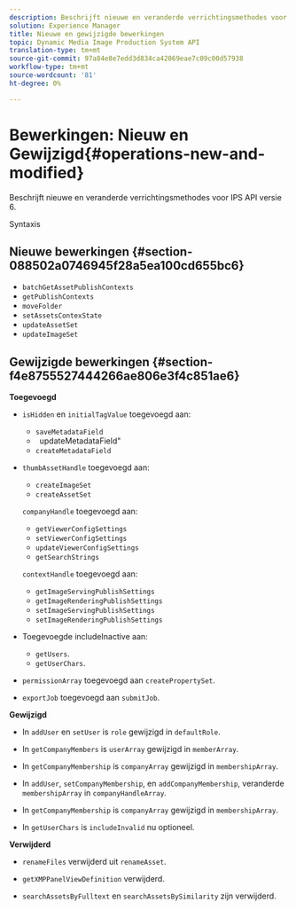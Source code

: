 ```yaml
---
description: Beschrijft nieuwe en veranderde verrichtingsmethodes voor IPS API versie 6.
solution: Experience Manager
title: Nieuwe en gewijzigde bewerkingen
topic: Dynamic Media Image Production System API
translation-type: tm+mt
source-git-commit: 97a84e8e7edd3d834ca42069eae7c09c00d57938
workflow-type: tm+mt
source-wordcount: '81'
ht-degree: 0%

---
```



# Bewerkingen: Nieuw en Gewijzigd{#operations-new-and-modified}

Beschrijft nieuwe en veranderde verrichtingsmethodes voor IPS API versie 6.

Syntaxis

## Nieuwe bewerkingen {#section-088502a0746945f28a5ea100cd655bc6}

* `batchGetAssetPublishContexts`
* `getPublishContexts`
* `moveFolder`
* `setAssetsContexState`
* `updateAssetSet`
* `updateImageSet`

## Gewijzigde bewerkingen {#section-f4e8755527444266ae806e3f4c851ae6}

**Toegevoegd**

* `isHidden` en `initialTagValue` toegevoegd aan:

   * `saveMetadataField`
   * ` `updateMetadataField&quot;
   * `createMetadataField`

* `thumbAssetHandle` toegevoegd aan:

   * `createImageSet`
   * `createAssetSet`

   `companyHandle` toegevoegd aan:

   * `getViewerConfigSettings`
   * `setViewerConfigSettings`
   * `updateViewerConfigSettings`
   * `getSearchStrings`

   `contextHandle` toegevoegd aan:

   * `getImageServingPublishSettings`
   * `getImageRenderingPublishSettings`
   * `setImageServingPublishSettings`
   * `setImageRenderingPublishSettings`



* Toegevoegde includeInactive aan:

   * `getUsers`.
   * `getUserChars`.

* `permissionArray` toegevoegd aan `createPropertySet`.

* `exportJob` toegevoegd aan `submitJob`.

**Gewijzigd**

* In `addUser` en `setUser` is `role` gewijzigd in `defaultRole`.

* In `getCompanyMembers` is `userArray` gewijzigd in `memberArray`.

* In `getCompanyMembership` is `companyArray` gewijzigd in `membershipArray`.

* In `addUser`, `setCompanyMembership`, en `addCompanyMembership`, veranderde `membershipArray` in `companyHandleArray`.

* In `getCompanyMembership` is `companyArray` gewijzigd in `membershipArray`.

* In `getUserChars` is `includeInvalid` nu optioneel.

**Verwijderd**

* `renameFiles` verwijderd uit `renameAsset`.

* `getXMPPanelViewDefinition` verwijderd.
* `searchAssetsByFulltext` en `searchAssetsBySimilarity` zijn verwijderd.

